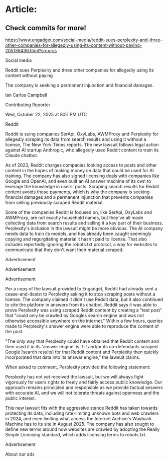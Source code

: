 # Article:

## Check commits for more!
https://www.engadget.com/social-media/reddit-sues-perplexity-and-three-other-companies-for-allegedly-using-its-content-without-paying-205136436.html?src=rss

Social media

Reddit sues Perplexity and three other companies for allegedly using its content without paying

The company is seeking a permanent injunction and financial damages.

Ian Carlos Campbell

Contributing Reporter

Wed, October 22, 2025 at 8:51 PM UTC

Reddit

Reddit is suing companies SerApi, OxyLabs, AWMProxy and Perplexity for allegedly scraping its data from search results and using it without a license, The New York Times reports. The new lawsuit follows legal action against AI startup Anthropic, who allegedly used Reddit content to train its Claude chatbot.

As of 2023, Reddit charges companies looking access to posts and other content in the hopes of making money on data that could be used for AI training. The company has also signed licensing deals with companies like Google and OpenAI, and even built an AI answer machine of its own to leverage the knowledge in users' posts. Scraping search results for Reddit content avoids those payments, which is why the company is seeking financial damages and a permanent injunction that prevents companies from selling previously scraped Reddit material.

Some of the companies Reddit is focused on, like SerApi, OxyLabs and AWMProxy, are not exactly household names, but they've all made collecting data from search results and selling it a key part of their business. Perplexity's inclusion in the lawsuit might be more obvious. The AI company needs data to train its models, and has already been caught seemingly copying and regurgitating material it hasn't paid to license. That also includes reportedly ignoring the robots.txt protocol, a way for websites to communicate that they don't want their material scraped.

Advertisement

Advertisement

Advertisement

Per a copy of the lawsuit provided to Engadget, Reddit had already sent a cease-and-desist to Perplexity asking it to stop scraping posts without a license. The company claimed it didn't use Reddit data, but it also continued to cite the platform in answers from its chatbot. Reddit says it was able to prove Perplexity was using scraped Reddit content by creating a "test post" that "could only be crawled by Googles search engine and was not otherwise accessible anywhere on the internet." Within a few hours, queries made to Perplexity's answer engine were able to reproduce the content of the post.

"The only way that Perplexity could have obtained that Reddit content and then used it in its 'answer engine' is if it and/or its co-defendants scraped Google [search results] for that Reddit content and Perplexity then quickly incorporated that data into its answer engine," the lawsuit claims.

When asked to comment, Perplexity provided the following statement:

Perplexity has not yet received the lawsuit, but we will always fight vigorously for users rights to freely and fairly access public knowledge. Our approach remains principled and responsible as we provide factual answers with accurate AI, and we will not tolerate threats against openness and the public interest.

This new lawsuit fits with the aggressive stance Reddit has taken towards protecting its data, including rate-limiting unknown bots and web crawlers in 2024, and even limiting what access the Internet Archive's Wayback Machine has to its site in August 2025. The company has also sought to define new terms around how websites are crawled by adopting the Really Simple Licensing standard, which adds licensing terms to robots.txt.

Advertisement

About our ads